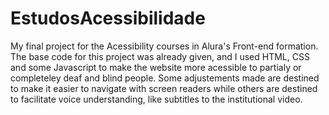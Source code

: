 # EstudosAcessibilidade
My final project for the Acessibility courses in Alura's Front-end formation.
The base code for this project was already given, and I used HTML, CSS and some Javascript to make the website more acessible to partialy or completeley deaf and blind people. Some adjustements made are destined to make it easier to navigate with screen readers while others are destined to facilitate voice understanding, like subtitles to the institutional video.
